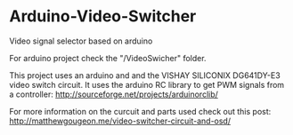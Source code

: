 Arduino-Video-Switcher
======================

Video signal selector based on arduino

For arduino project check the "/VideoSwicher" folder.

This project uses an arduino and and the VISHAY SILICONIX  DG641DY-E3 video switch circuit. It uses the arduino RC library to get PWM signals from a controller: http://sourceforge.net/projects/arduinorclib/

For more information on the curcuit and parts used check out this post: http://matthewgougeon.me/video-switcher-circuit-and-osd/
